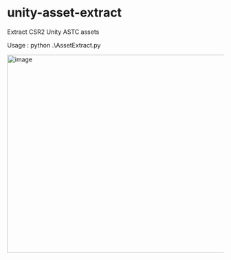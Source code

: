 # unity-asset-extract
Extract CSR2 Unity ASTC assets

Usage : python .\AssetExtract.py

<img width="1744" height="459" alt="image" src="https://github.com/user-attachments/assets/e29954dd-3ff4-4b00-ad0d-f0610f354c08" />


